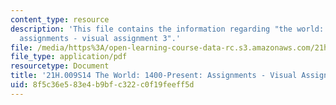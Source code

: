 ```yaml
---
content_type: resource
description: 'This file contains the information regarding "the world: 1400-present:
  assignments - visual assignment 3".'
file: /media/https%3A/open-learning-course-data-rc.s3.amazonaws.com/21h-009-the-world-1400-present-spring-2014/8f5c36e583e4b9bfc322c0f19feeff5d_MIT21H_009S14_VisualAsign3.pdf
file_type: application/pdf
resourcetype: Document
title: '21H.009S14 The World: 1400-Present: Assignments - Visual Assignment 3'
uid: 8f5c36e5-83e4-b9bf-c322-c0f19feeff5d
---
```

